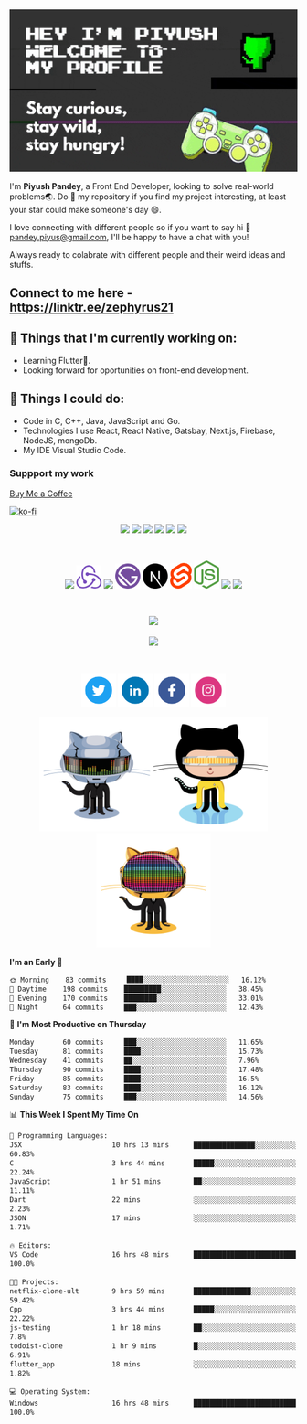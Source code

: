 <img src="piyush-final.gif" width="1000px">

I'm **Piyush Pandey**, a Front End Developer, looking to solve real-world problems🌏. Do 🌟 my repository if you find my project interesting, at least your star could make someone's day 😄.

I love connecting with different people so if you want to say hi 💬 pandey.piyus@gmail.com, I'll be happy to have a chat with you!

Always ready to colabrate with different people and their weird ideas and stuffs.

## Connect to me here - https://linktr.ee/zephyrus21

## 💼 Things that I'm currently working on:

-   Learning Flutter📲.
-   Looking forward for oportunities on front-end development.

## 🔭 Things I could do:

-   Code in C, C++, Java, JavaScript and Go.
-   Technologies I use React, React Native, Gatsbay, Next.js, Firebase, NodeJS, mongoDb.
-   My IDE Visual Studio Code.

### Suppport my work 
[Buy Me a Coffee](https://www.buymeacoffee.com/zephyrus21)

[![ko-fi](https://ko-fi.com/img/githubbutton_sm.svg)](https://ko-fi.com/Y8Y63ONS5)


<p align="center">
  <img src="https://img.icons8.com/color/48/000000/c-programming.png"/>
  <img src="https://img.icons8.com/color/48/000000/c-plus-plus-logo.png"/>
  <img src="https://img.icons8.com/color/48/000000/java-coffee-cup-logo.png"/>
  <img src="https://img.icons8.com/color/48/000000/golang.png"/>
  <img src="https://img.icons8.com/color/48/000000/javascript.png"/>
  <img src="https://img.icons8.com/color/48/000000/typescript.png"/>
</p>
<br/>
<p align="center">
  <img src="https://img.icons8.com/color/48/000000/react-native.png"/>
  <img src="redux-seeklogo.com.svg" width="44px"/>
  <img src="https://img.icons8.com/color/48/000000/graphql.png"/>
  <img src="gatsby-seeklogo.com.svg" width="44px"/>
  <img src="next-js-seeklogo.com.svg" width="44px"/>
  <img src="svelte-logo.png" width="38px"/>
  <img src="nodejs-seeklogo.com.svg" width="44px"/>
  <img src="https://img.icons8.com/color/48/000000/mongodb.png"/>
  <img src="https://img.icons8.com/color/48/000000/firebase.png"/>
</p>
<br/>
<p align="center">
  <!-- <img src="https://github-readme-stats.vercel.app/api?username=zephyrus21&show_icons=true&theme=radical&title_color=8E2DE2&text_color=fff&icon_color=8E2DE2" alt="piyush-stats" /> -->

<img src="https://github-readme-streak-stats.herokuapp.com/?user=zephyrus21&theme=midnight-purple"/>
<br />
<br/>
<img src="https://github-readme-stats.vercel.app/api/top-langs/?username=zephyrus21&show_icons=true&theme=midnight-purple&title_color=8E2DE2&text_color=fff&icon_color=8E2DE2&layout=compact"/>
<br/>
<!-- <img src="https://activity-graph.herokuapp.com/graph?username=zephyrus21"/> -->
</p>


<p align="center">

<br/>
<p align="center">
<a href="https://twitter.com/zephyrusp21"><img src="https://github.com/aritraroy/social-icons/blob/master/twitter-icon.png?raw=true" width="60"></a>
<a href="https://www.linkedin.com/in/zephyrus21/"><img src="https://github.com/aritraroy/social-icons/blob/master/linkedin-icon.png?raw=true" width="60"></a>
<a href="https://www.facebook.com/zephyrus21/"><img src="https://github.com/aritraroy/social-icons/blob/master/facebook-icon.png?raw=true" width="60"></a>
<a href="https://www.instagram.com/zephyrus.io/"><img src="https://github.com/aritraroy/social-icons/blob/master/instagram-icon.png?raw=true" width="60"></a>
</p>

<p align="center"><img src="gh-1.gif" width="200px"><img src="gh-4.png" width="200px"><img src="gh-2.gif" width="200px">
</p>

<!--START_SECTION:waka-->
**I'm an Early 🐤** 

```text
🌞 Morning    83 commits     ████░░░░░░░░░░░░░░░░░░░░░   16.12% 
🌆 Daytime    198 commits    █████████░░░░░░░░░░░░░░░░   38.45% 
🌃 Evening    170 commits    ████████░░░░░░░░░░░░░░░░░   33.01% 
🌙 Night      64 commits     ███░░░░░░░░░░░░░░░░░░░░░░   12.43%

```
📅 **I'm Most Productive on Thursday** 

```text
Monday       60 commits     ███░░░░░░░░░░░░░░░░░░░░░░   11.65% 
Tuesday      81 commits     ████░░░░░░░░░░░░░░░░░░░░░   15.73% 
Wednesday    41 commits     ██░░░░░░░░░░░░░░░░░░░░░░░   7.96% 
Thursday     90 commits     ████░░░░░░░░░░░░░░░░░░░░░   17.48% 
Friday       85 commits     ████░░░░░░░░░░░░░░░░░░░░░   16.5% 
Saturday     83 commits     ████░░░░░░░░░░░░░░░░░░░░░   16.12% 
Sunday       75 commits     ███░░░░░░░░░░░░░░░░░░░░░░   14.56%

```


📊 **This Week I Spent My Time On** 

```text
💬 Programming Languages: 
JSX                      10 hrs 13 mins      ███████████████░░░░░░░░░░   60.83% 
C                        3 hrs 44 mins       █████░░░░░░░░░░░░░░░░░░░░   22.24% 
JavaScript               1 hr 51 mins        ██░░░░░░░░░░░░░░░░░░░░░░░   11.11% 
Dart                     22 mins             ░░░░░░░░░░░░░░░░░░░░░░░░░   2.23% 
JSON                     17 mins             ░░░░░░░░░░░░░░░░░░░░░░░░░   1.71%

🔥 Editors: 
VS Code                  16 hrs 48 mins      █████████████████████████   100.0%

🐱‍💻 Projects: 
netflix-clone-ult        9 hrs 59 mins       ██████████████░░░░░░░░░░░   59.42% 
Cpp                      3 hrs 44 mins       █████░░░░░░░░░░░░░░░░░░░░   22.22% 
js-testing               1 hr 18 mins        ██░░░░░░░░░░░░░░░░░░░░░░░   7.8% 
todoist-clone            1 hr 9 mins         █░░░░░░░░░░░░░░░░░░░░░░░░   6.91% 
flutter_app              18 mins             ░░░░░░░░░░░░░░░░░░░░░░░░░   1.82%

💻 Operating System: 
Windows                  16 hrs 48 mins      █████████████████████████   100.0%

```


<!--END_SECTION:waka-->
